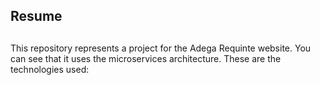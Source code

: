 ## Resume

##

This repository represents a project for the Adega Requinte website. You can see that it uses the microservices architecture. These are the technologies used:
